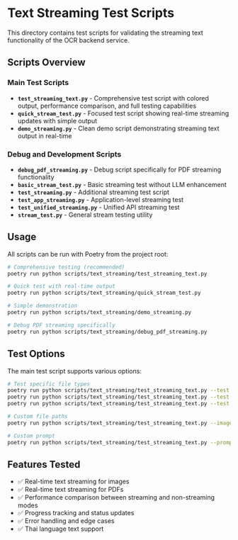 # Text Streaming Test Scripts

This directory contains test scripts for validating the streaming text functionality of the OCR backend service.

## Scripts Overview

### Main Test Scripts
- **`test_streaming_text.py`** - Comprehensive test script with colored output, performance comparison, and full testing capabilities
- **`quick_stream_test.py`** - Focused test script showing real-time streaming updates with simple output
- **`demo_streaming.py`** - Clean demo script demonstrating streaming text output in real-time

### Debug and Development Scripts
- **`debug_pdf_streaming.py`** - Debug script specifically for PDF streaming functionality
- **`basic_stream_test.py`** - Basic streaming test without LLM enhancement
- **`test_streaming.py`** - Additional streaming test script
- **`test_app_streaming.py`** - Application-level streaming test
- **`test_unified_streaming.py`** - Unified API streaming test
- **`stream_test.py`** - General stream testing utility

## Usage

All scripts can be run with Poetry from the project root:

```bash
# Comprehensive testing (recommended)
poetry run python scripts/text_streaming/test_streaming_text.py

# Quick test with real-time output
poetry run python scripts/text_streaming/quick_stream_test.py

# Simple demonstration
poetry run python scripts/text_streaming/demo_streaming.py

# Debug PDF streaming specifically
poetry run python scripts/text_streaming/debug_pdf_streaming.py
```

## Test Options

The main test script supports various options:

```bash
# Test specific file types
poetry run python scripts/text_streaming/test_streaming_text.py --test image
poetry run python scripts/text_streaming/test_streaming_text.py --test pdf
poetry run python scripts/text_streaming/test_streaming_text.py --test all

# Custom file paths
poetry run python scripts/text_streaming/test_streaming_text.py --image /path/to/image.png --pdf /path/to/document.pdf

# Custom prompt
poetry run python scripts/text_streaming/test_streaming_text.py --prompt "Custom OCR prompt"
```

## Features Tested

- ✅ Real-time text streaming for images
- ✅ Real-time text streaming for PDFs
- ✅ Performance comparison between streaming and non-streaming modes
- ✅ Progress tracking and status updates
- ✅ Error handling and edge cases
- ✅ Thai language text support
